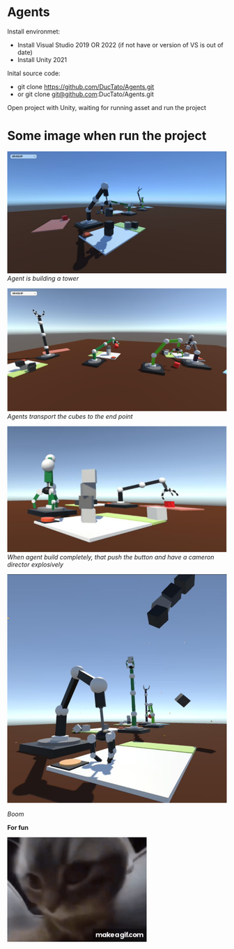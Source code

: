 # Agents
 
Install environmet: 
- Install Visual Studio 2019 OR 2022 (if not have or version of VS is out of date)
- Install Unity 2021 

Inital source code:
- git clone https://github.com/DucTato/Agents.git 
- or git clone git@github.com:DucTato/Agents.git

Open project with Unity, waiting for running asset and run the project

# Some image when run the project

![Pic 1](./md_image/pic_1.png)
_Agent is building a tower_

![Pic 3](./md_image/pic_3.png)
_Agents transport the cubes to the end point_

![Pic 4](./md_image/pic_4.png)
_When agent build completely, that push the button and have a cameron director explosively_

![Pic 5](./md_image/pic_5.png)
        
_Boom_

**For fun**

![For fun](./md_image/cat_chippi.gif)